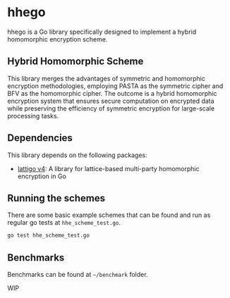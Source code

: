 # hhego

hhego is a Go library specifically designed to implement a hybrid homomorphic encryption scheme. 

## Hybrid Homomorphic Scheme

This library merges the advantages of symmetric and homomorphic encryption methodologies, employing PASTA as the symmetric cipher and BFV as the homomorphic cipher. The outcome is a hybrid homomorphic encryption system that ensures secure computation on encrypted data while preserving the efficiency of symmetric encryption for large-scale processing tasks.

## Dependencies

This library depends on the following packages:

- [lattigo v4](https://github.com/tuneinsight/lattigo): A library for lattice-based multi-party homomorphic encryption in Go

## Running the schemes

There are some basic example schemes that can be found and run as regular go tests at `hhe_scheme_test.go`.

```bash
go test hhe_scheme_test.go
```

## Benchmarks

Benchmarks can be found at `~/benchmark` folder. 

WIP